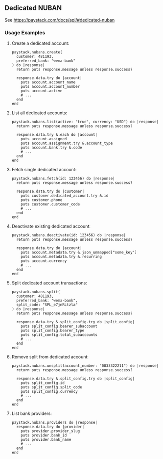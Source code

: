 ## Dedicated NUBAN

See <https://paystack.com/docs/api/#dedicated-nuban>

### Usage Examples

1. Create a dedicated account:

   ```crystal
   paystack.nubans.create(
     customer: 481193,
     preferred_bank: "wema-bank"
   ) do |response|
     return puts response.message unless response.success?

     response.data.try do |account|
       puts account.account_name
       puts account.account_number
       puts account.active
       # ...
     end
   end
   ```

1. List all dedicated accounts:

   ```crystal
   paystack.nubans.list(active: "true", currency: "USD") do |response|
     return puts response.message unless response.success?

     response.data.try &.each do |account|
       puts account.assigned
       puts account.assignment.try &.account_type
       puts account.bank.try &.code
       # ...
     end
   end
   ```

1. Fetch single dedicated account:

   ```crystal
   paystack.nubans.fetch(id: 123456) do |response|
     return puts response.message unless response.success?

     response.data.try do |customer|
       puts customer.dedicated_account.try &.id
       puts customer.phone
       puts customer.customer_code
       # ...
     end
   end
   ```

1. Deactivate existing dedicated account:

   ```crystal
   paystack.nubans.deactivate(id: 123456) do |response|
     return puts response.message unless response.success?

     response.data.try do |account|
       puts account.metadata.try &.json_unmapped["some_key"]
       puts account.metadata.try &.recurring
       puts account.currency
       # ...
     end
   end
   ```

1. Split dedicated account transactions:

   ```crystal
   paystack.nubans.split(
     customer: 481193,
     preferred_bank: "wema-bank",
     split_code: "SPL_e7jnRLtzla"
   ) do |response|
     return puts response.message unless response.success?

     response.data.try &.split_config.try do |split_config|
       puts split_config.bearer_subaccount
       puts split_config.bearer_type
       puts split_config.total_subaccounts
       # ...
     end
   end
   ```

1. Remove split from dedicated account:

   ```crystal
   paystack.nubans.unsplit(account_number: "0033322211") do |response|
     return puts response.message unless response.success?

     response.data.try &.split_config.try do |split_config|
       puts split_config.id
       puts split_config.split_code
       puts split_config.currency
       # ...
     end
   end
   ```

1. List bank providers:

   ```crystal
   paystack.nubans.providers do |response|
     response.data.try do |provider|
       puts provider.provider_slug
       puts provider.bank_id
       puts provider.bank_name
       # ...
     end
   end
   ```
